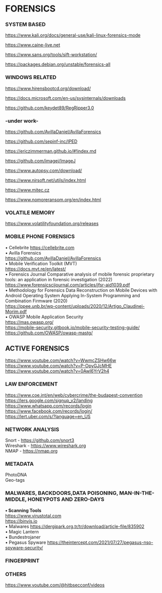 # FORENSICS

### SYSTEM BASED  

https://www.kali.org/docs/general-use/kali-linux-forensics-mode  

https://www.caine-live.net  

https://www.sans.org/tools/sift-workstation/  

https://packages.debian.org/unstable/forensics-all  

### WINDOWS RELATED  

https://www.hirensbootcd.org/download/  

https://docs.microsoft.com/en-us/sysinternals/downloads  

https://github.com/keydet89/RegRipper3.0  

### -under work-  

https://github.com/AvillaDaniel/AvillaForensics  

https://github.com/sepinf-inc/IPED  

https://ericzimmerman.github.io/#!index.md  

https://github.com/imagej/ImageJ  

https://www.autopsy.com/download/  

https://www.nirsoft.net/utils/index.html  

https://www.mitec.cz  

https://www.nomoreransom.org/en/index.html  

### VOLATILE MEMORY

https://www.volatilityfoundation.org/releases  

### MOBILE PHONE FORENSICS
• Cellebrite
https://cellebrite.com  
• Avilla Forensics  
https://github.com/AvillaDaniel/AvillaForensics  
• Mobile Verification Toolkit (MVT)  
https://docs.mvt.re/en/latest/  
• Forensics Journal
Comparative analysis of mobile forensic proprietary tools: an application in forensic investigation (2022)  
https://www.forensicscijournal.com/articles/jfsr-aid1039.pdf  
• Methodology for Forensics Data Reconstruction on Mobile Devices with Android Operating System Applying In-System Programming and Combination Firmware (2020)  
https://ppee.unb.br/wp-content/uploads/2020/12/Artigo_Claudinei-Morim.pdf  
• OWASP Mobile Application Security  
https://mas.owasp.org/  
https://mobile-security.gitbook.io/mobile-security-testing-guide/  
https://github.com/OWASP/owasp-mastg/   

## ACTIVE FORENSICS

https://www.youtube.com/watch?v=WwmcZSHw66w  
https://www.youtube.com/watch?v=P-OpyGJcMHE  
https://www.youtube.com/watch?v=0AwI6YrV2h4  

### LAW ENFORCEMENT
https://www.coe.int/en/web/cybercrime/the-budapest-convention  
https://lers.google.com/signup_v2/landing  
https://www.whatsapp.com/records/login  
https://www.facebook.com/records/login/  
https://lert.uber.com/s/?language=en_US  

### NETWORK ANALYSIS

Snort - https://github.com/snort3  
Wireshark - https://www.wireshark.org  
NMAP - https://nmap.org  

### METADATA  
PhotoDNA  
Geo-tags  

### MALWARES, BACKDOORS,DATA POISONING, MAN-IN-THE-MIDDLE, HONEYPOTS AND ZERO-DAYS  
**• Scanning Tools**  
https://www.virustotal.com  
https://binvis.io  
• Malwares
https://dergipark.org.tr/tr/download/article-file/835902  
• Magic Lantern  
• Bundestrojaner  
• Pegasus Spyware
https://theintercept.com/2021/07/27/pegasus-nso-spyware-security/  

  

### FINGERPRINT  


### OTHERS  

https://www.youtube.com/@hitbsecconf/videos




